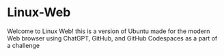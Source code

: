 # Linux-Web
Welcome to Linux Web! this is a version of Ubuntu made for the modern Web browser using ChatGPT, GitHub, and GitHub Codespaces as a part of a challenge
